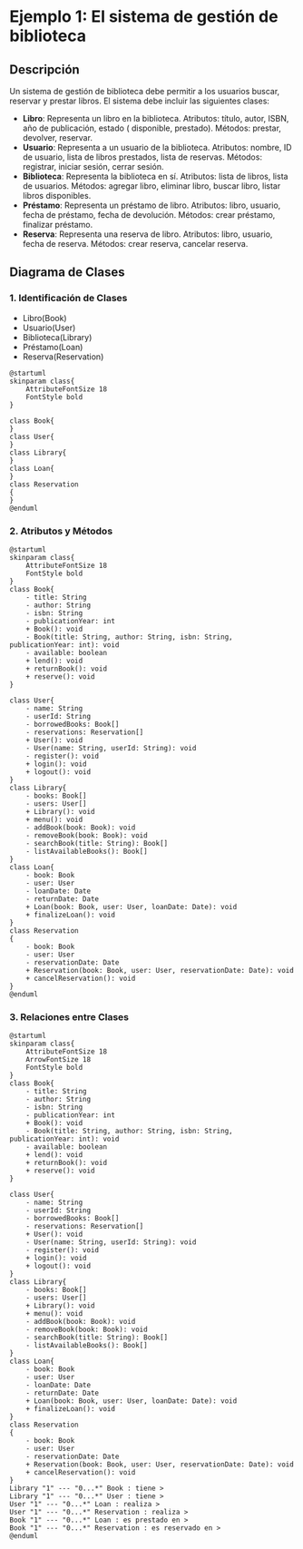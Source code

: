 # Ejemplo 1: El sistema de gestión de biblioteca

## Descripción

Un sistema de gestión de biblioteca debe permitir a los usuarios buscar, reservar y prestar libros. El sistema debe
incluir las siguientes clases:

* **Libro**: Representa un libro en la biblioteca. Atributos: título, autor, ISBN, año de publicación, estado (
  disponible, prestado). Métodos: prestar, devolver, reservar.
* **Usuario**: Representa a un usuario de la biblioteca. Atributos: nombre, ID de usuario, lista de libros prestados,
  lista de reservas. Métodos: registrar, iniciar sesión, cerrar sesión.
* **Biblioteca**: Representa la biblioteca en sí. Atributos: lista de libros, lista de usuarios. Métodos:
  agregar libro, eliminar libro, buscar libro, listar libros disponibles.
* **Préstamo**: Representa un préstamo de libro. Atributos: libro, usuario, fecha de préstamo, fecha de devolución.
  Métodos: crear préstamo, finalizar préstamo.
* **Reserva**: Representa una reserva de libro. Atributos: libro, usuario, fecha de reserva. Métodos: crear reserva,
  cancelar reserva.

## Diagrama de Clases

### 1. Identificación de Clases

- Libro(Book)
- Usuario(User)
- Biblioteca(Library)
- Préstamo(Loan)
- Reserva(Reservation)

```plantuml
@startuml
skinparam class{
    AttributeFontSize 18
    FontStyle bold
}

class Book{
}
class User{
}
class Library{
}
class Loan{
}
class Reservation
{
}
@enduml
```

### 2. Atributos y Métodos

```plantuml
@startuml
skinparam class{
    AttributeFontSize 18
    FontStyle bold
}
class Book{
    - title: String
    - author: String
    - isbn: String
    - publicationYear: int
    + Book(): void
    - Book(title: String, author: String, isbn: String, publicationYear: int): void
    - available: boolean
    + lend(): void
    + returnBook(): void
    + reserve(): void
}

class User{
    - name: String
    - userId: String
    - borrowedBooks: Book[]
    - reservations: Reservation[]
    + User(): void
    - User(name: String, userId: String): void
    - register(): void
    + login(): void
    + logout(): void
}
class Library{
    - books: Book[]
    - users: User[]
    + Library(): void
    + menu(): void
    - addBook(book: Book): void
    - removeBook(book: Book): void
    - searchBook(title: String): Book[]
    - listAvailableBooks(): Book[]
}
class Loan{
    - book: Book
    - user: User
    - loanDate: Date
    - returnDate: Date
    + Loan(book: Book, user: User, loanDate: Date): void
    + finalizeLoan(): void
}
class Reservation
{
    - book: Book
    - user: User
    - reservationDate: Date
    + Reservation(book: Book, user: User, reservationDate: Date): void
    + cancelReservation(): void
}
@enduml
```

### 3. Relaciones entre Clases

```plantuml
@startuml
skinparam class{
    AttributeFontSize 18
    ArrowFontSize 18
    FontStyle bold
}
class Book{
    - title: String
    - author: String
    - isbn: String
    - publicationYear: int
    + Book(): void
    - Book(title: String, author: String, isbn: String, publicationYear: int): void
    - available: boolean
    + lend(): void
    + returnBook(): void
    + reserve(): void
}

class User{
    - name: String
    - userId: String
    - borrowedBooks: Book[]
    - reservations: Reservation[]
    + User(): void
    - User(name: String, userId: String): void
    - register(): void
    + login(): void
    + logout(): void
}
class Library{
    - books: Book[]
    - users: User[]
    + Library(): void
    + menu(): void
    - addBook(book: Book): void
    - removeBook(book: Book): void
    - searchBook(title: String): Book[]
    - listAvailableBooks(): Book[]
}
class Loan{
    - book: Book
    - user: User
    - loanDate: Date
    - returnDate: Date
    + Loan(book: Book, user: User, loanDate: Date): void
    + finalizeLoan(): void
}
class Reservation
{
    - book: Book
    - user: User
    - reservationDate: Date
    + Reservation(book: Book, user: User, reservationDate: Date): void
    + cancelReservation(): void
}
Library "1" --- "0...*" Book : tiene >
Library "1" --- "0...*" User : tiene >
User "1" --- "0...*" Loan : realiza >
User "1" --- "0...*" Reservation : realiza >
Book "1" --- "0...*" Loan : es prestado en >
Book "1" --- "0...*" Reservation : es reservado en >
@enduml
```